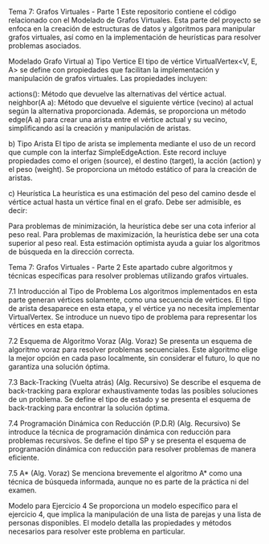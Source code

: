 
Tema 7: Grafos Virtuales - Parte 1
Este repositorio contiene el código relacionado con el Modelado de Grafos Virtuales. Esta parte del proyecto se enfoca en la creación de estructuras de datos y algoritmos para manipular grafos virtuales, así como en la implementación de heurísticas para resolver problemas asociados.

Modelado Grafo Virtual
a) Tipo Vertice
El tipo de vértice VirtualVertex<V, E, A> se define con propiedades que facilitan la implementación y manipulación de grafos virtuales. Las propiedades incluyen:

actions(): Método que devuelve las alternativas del vértice actual.
neighbor(A a): Método que devuelve el siguiente vértice (vecino) al actual según la alternativa proporcionada.
Además, se proporciona un método edge(A a) para crear una arista entre el vértice actual y su vecino, simplificando así la creación y manipulación de aristas.

b) Tipo Arista
El tipo de arista se implementa mediante el uso de un record que cumple con la interfaz SimpleEdgeAction. Este record incluye propiedades como el origen (source), el destino (target), la acción (action) y el peso (weight). Se proporciona un método estático of para la creación de aristas.

c) Heurística
La heurística es una estimación del peso del camino desde el vértice actual hasta un vértice final en el grafo. Debe ser admisible, es decir:

Para problemas de minimización, la heurística debe ser una cota inferior al peso real.
Para problemas de maximización, la heurística debe ser una cota superior al peso real.
Esta estimación optimista ayuda a guiar los algoritmos de búsqueda en la dirección correcta.

Tema 7: Grafos Virtuales - Parte 2
Este apartado cubre algoritmos y técnicas específicas para resolver problemas utilizando grafos virtuales.

7.1 Introducción al Tipo de Problema
Los algoritmos implementados en esta parte generan vértices solamente, como una secuencia de vértices. El tipo de arista desaparece en esta etapa, y el vértice ya no necesita implementar VirtualVertex. Se introduce un nuevo tipo de problema para representar los vértices en esta etapa.

7.2 Esquema de Algoritmo Voraz (Alg. Voraz)
Se presenta un esquema de algoritmo voraz para resolver problemas secuenciales. Este algoritmo elige la mejor opción en cada paso localmente, sin considerar el futuro, lo que no garantiza una solución óptima.

7.3 Back-Tracking (Vuelta atrás) (Alg. Recursivo)
Se describe el esquema de back-tracking para explorar exhaustivamente todas las posibles soluciones de un problema. Se define el tipo de estado y se presenta el esquema de back-tracking para encontrar la solución óptima.

7.4 Programación Dinámica con Reducción (P.D.R) (Alg. Recursivo)
Se introduce la técnica de programación dinámica con reducción para problemas recursivos. Se define el tipo SP y se presenta el esquema de programación dinámica con reducción para resolver problemas de manera eficiente.

7.5 A* (Alg. Voraz)
Se menciona brevemente el algoritmo A* como una técnica de búsqueda informada, aunque no es parte de la práctica ni del examen.

Modelo para Ejercicio 4
Se proporciona un modelo específico para el ejercicio 4, que implica la manipulación de una lista de parejas y una lista de personas disponibles. El modelo detalla las propiedades y métodos necesarios para resolver este problema en particular.
